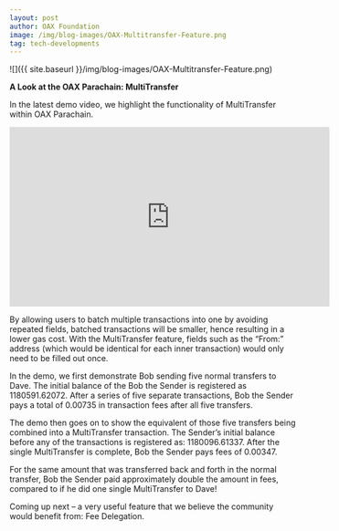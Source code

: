```yaml
---
layout: post
author: OAX Foundation
image: /img/blog-images/OAX-Multitransfer-Feature.png
tag: tech-developments
---
```


![]({{ site.baseurl }}/img/blog-images/OAX-Multitransfer-Feature.png)

<b>A Look at the OAX Parachain: MultiTransfer</b>

In the latest demo video, we highlight the functionality of MultiTransfer within OAX Parachain.

<iframe width="560" height="315" src="https://www.youtube.com/embed/odmloyNhPJ0" frameborder="0" allow="accelerometer; autoplay; encrypted-media; gyroscope; picture-in-picture" allowfullscreen></iframe>

By allowing users to batch multiple transactions into one by avoiding repeated fields, batched transactions will be smaller, hence resulting in a lower gas cost. With the MultiTransfer feature, fields such as the “From:” address (which would be identical for each inner transaction) would only need to be filled out once.

In the demo, we first demonstrate Bob sending five normal transfers to Dave. The initial balance of the Bob the Sender is registered as 1180591.62072. After a series of five separate transactions, Bob the Sender pays a total of 0.00735 in transaction fees after all five transfers.

The demo then goes on to show the equivalent of those five transfers being combined into a MultiTransfer transaction.  The Sender’s initial balance before any of the transactions is registered as: 1180096.61337. After the single MultiTransfer is complete, Bob the Sender pays fees of 0.00347.

For the same amount that was transferred back and forth in the normal transfer, Bob the Sender paid approximately double the amount in fees, compared to if he did one single MultiTransfer to Dave!

Coming up next – a very useful feature that we believe the community would benefit from: Fee Delegation.
